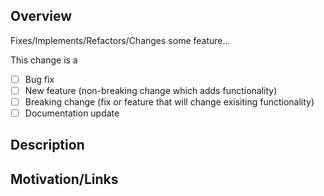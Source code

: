 ## Overview

<!-- Give a brief overview of your changes. -->

Fixes/Implements/Refactors/Changes some feature...

This change is a

- [ ] Bug fix
- [ ] New feature (non-breaking change which adds functionality)
- [ ] Breaking change (fix or feature that will change exisiting functionality)
- [ ] Documentation update

## Description

<!-- Describe your changes in detail -->
<!-- Enumerate all
 - Areas affected
 - Features added
 - Tests added -->

## Motivation/Links

<!-- Why was this change needed? -->
<!-- Add any relevant links here, issues, cards or other pull requests. -->
